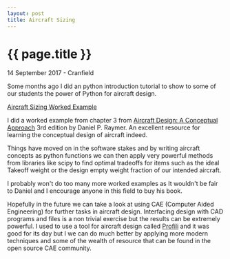 ```yaml
---
layout: post
title: Aircraft Sizing
---
```


{{ page.title }}
================

<p class="meta">14 September 2017 - Cranfield</p>

Some months ago I did an python introduction tutorial to show to some of our students the power of Python for aircraft design.

[Aircraft Sizing Worked Example](https://github.com/jonititan/AircraftDesign/blob/master/Aircraft%20sizing.ipynb)

I did a worked example from chapter 3 from [Aircraft Design: A Conceptual Approach](https://www.amazon.co.uk/Aircraft-Design-Conceptual-Approach-Education/dp/1600869114) 3rd edition by Daniel P. Raymer.  An excellent resource for learning the conceptual design of aircraft indeed. 

Things have moved on in the software stakes and by writing aircraft concepts as python functions we can then apply very powerful methods from libraries like scipy to find optimal tradeoffs for items such as the ideal Takeoff weight or the design empty weight fraction of our intended aircraft.

I probably won't do too many more worked examples as It wouldn't be fair to Daniel and I encourage anyone in this field to buy his book.

Hopefully in the future we can take a look at using CAE (Computer Aided Engineering) for further tasks in aircraft design.  Interfacing design with CAD programs and files is a non trivial exercise but the results can be extremely powerful.  I used to use a tool for aircraft design called [Profili](http://www.profili2.com) and it was good for its day but I we can do much better by applying more modern techniques and some of the wealth of resource that can be found in the open source CAE community. 
